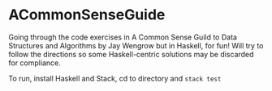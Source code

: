 # ACommonSenseGuide

Going through the code exercises in A Common Sense Guild to Data Structures and Algorithms by Jay Wengrow but in Haskell, for fun!
Will try to follow the directions so some Haskell-centric solutions may be discarded for compliance.

To run, install Haskell and Stack, cd to directory and `stack test`
